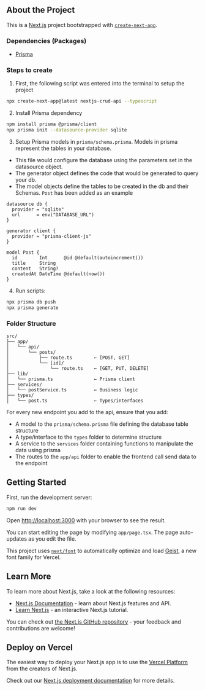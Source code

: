 

## About the Project
This is a [Next.js](https://nextjs.org) project bootstrapped with [`create-next-app`](https://nextjs.org/docs/app/api-reference/cli/create-next-app).

### Dependencies (Packages)
- [Prisma](https://www.prisma.io/)

### Steps to create
1. First, the following script was entered into the terminal to setup the project
```bash
npx create-next-app@latest nextjs-crud-api --typescript
```

2. Install Prisma dependency
```bash
npm install prisma @prisma/client
npx prisma init --datasource-provider sqlite
```

3. Setup Prisma models in `prisma/schema.prisma`. Models in prisma represent the tables in your database. 
- This file would configure the database using the parameters set in the datasource object. 
- The generator object defines the code that would be generated to query your db. 
- The model objects define the tables to be created in the db and their Schemas. `Post` has been added as an example
```prisma
datasource db {
  provider = "sqlite"
  url      = env("DATABASE_URL")
}

generator client {
  provider = "prisma-client-js"
}

model Post {
  id        Int      @id @default(autoincrement())
  title     String
  content   String?
  createdAt DateTime @default(now())
}
```

4. Run scripts:
```bash
npx prisma db push
npx prisma generate
```

### Folder Structure
```pgsql
src/
├── app/
│   └── api/
│       └── posts/
│           ├── route.ts        ← [POST, GET]
│           └── [id]/
│               └── route.ts    ← [GET, PUT, DELETE]
├── lib/
│   └── prisma.ts               ← Prisma client
├── services/
│   └── postService.ts          ← Business logic
├── types/
│   └── post.ts                 ← Types/interfaces
```
For every new endpoint you add to the api, ensure that you add:
- A model to the `prisma/schema.prisma` file defining the database table structure
- A type/interface to the `types` folder to determine structure
- A service to the `services` folder containing functions to manipulate the data using prisma
- The routes to the `app/api` folder to enable the frontend call send data to the endpoint


## Getting Started

First, run the development server:

```bash
npm run dev
```

Open [http://localhost:3000](http://localhost:3000) with your browser to see the result.

You can start editing the page by modifying `app/page.tsx`. The page auto-updates as you edit the file.

This project uses [`next/font`](https://nextjs.org/docs/app/building-your-application/optimizing/fonts) to automatically optimize and load [Geist](https://vercel.com/font), a new font family for Vercel.

## Learn More

To learn more about Next.js, take a look at the following resources:

- [Next.js Documentation](https://nextjs.org/docs) - learn about Next.js features and API.
- [Learn Next.js](https://nextjs.org/learn) - an interactive Next.js tutorial.

You can check out [the Next.js GitHub repository](https://github.com/vercel/next.js) - your feedback and contributions are welcome!

## Deploy on Vercel

The easiest way to deploy your Next.js app is to use the [Vercel Platform](https://vercel.com/new?utm_medium=default-template&filter=next.js&utm_source=create-next-app&utm_campaign=create-next-app-readme) from the creators of Next.js.

Check out our [Next.js deployment documentation](https://nextjs.org/docs/app/building-your-application/deploying) for more details.
